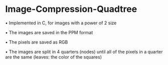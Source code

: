 # Image-Compression-Quadtree
• Implemented in C, for images with a power of 2 size

• The images are saved in the PPM format

• The pixels are saved as RGB

• The images are split in 4 quarters (nodes) until all of the pixels in a quarter are the same (leaves: the color
of the squares)
